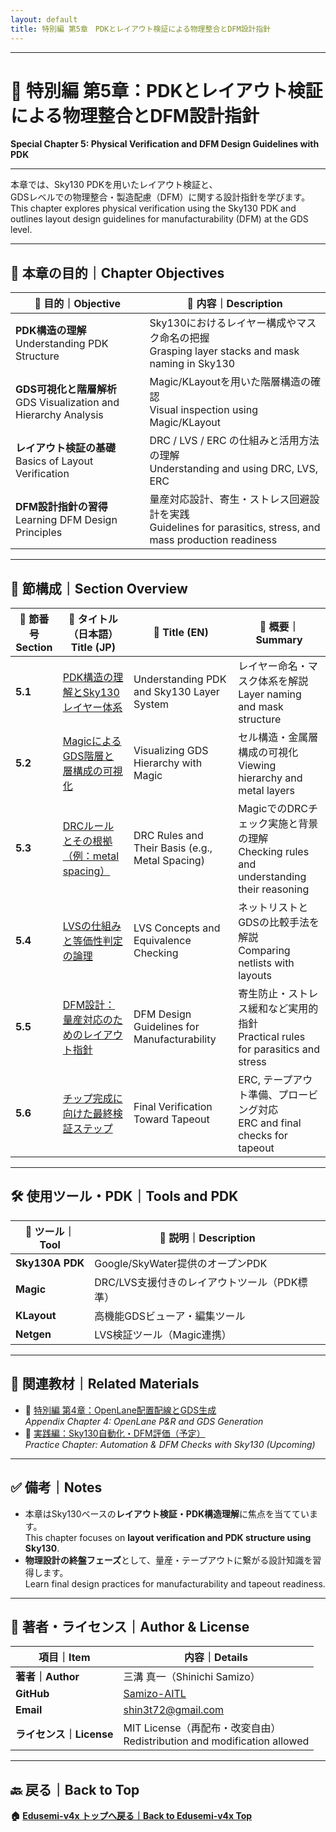 ```yaml
---
layout: default
title: 特別編 第5章　PDKとレイアウト検証による物理整合とDFM設計指針 
---
```


---

# 🧬 特別編 第5章：PDKとレイアウト検証による物理整合とDFM設計指針  
**Special Chapter 5: Physical Verification and DFM Design Guidelines with PDK**

---

本章では、Sky130 PDKを用いたレイアウト検証と、  
GDSレベルでの物理整合・製造配慮（DFM）に関する設計指針を学びます。  
This chapter explores physical verification using the Sky130 PDK and outlines layout design guidelines for manufacturability (DFM) at the GDS level.

---

## 🎯 本章の目的｜Chapter Objectives

| 🎯 **目的｜Objective** | 📘 **内容｜Description** |
|------------------------|--------------------------|
| **PDK構造の理解**<br>Understanding PDK Structure | Sky130におけるレイヤー構成やマスク命名の把握<br>Grasping layer stacks and mask naming in Sky130 |
| **GDS可視化と階層解析**<br>GDS Visualization and Hierarchy Analysis | Magic/KLayoutを用いた階層構造の確認<br>Visual inspection using Magic/KLayout |
| **レイアウト検証の基礎**<br>Basics of Layout Verification | DRC / LVS / ERC の仕組みと活用方法の理解<br>Understanding and using DRC, LVS, ERC |
| **DFM設計指針の習得**<br>Learning DFM Design Principles | 量産対応設計、寄生・ストレス回避設計を実践<br>Guidelines for parasitics, stress, and mass production readiness |

---

## 📖 節構成｜Section Overview

| 🔢 **節番号**<br>**Section** | 📖 **タイトル（日本語）**<br>**Title (JP)** | 📘 **Title (EN)** | 📝 **概要｜Summary** |
|--------------------------|---------------------------------------------|--------------------|-------------------------|
| **5.1** | [PDK構造の理解とSky130レイヤー体系](docs/5_1_pdk_layers.md) | Understanding PDK and Sky130 Layer System | レイヤー命名・マスク体系を解説<br>Layer naming and mask structure |
| **5.2** | [MagicによるGDS階層と層構成の可視化](docs/5_2_magic_view.md) | Visualizing GDS Hierarchy with Magic | セル構造・金属層構成の可視化<br>Viewing hierarchy and metal layers |
| **5.3** | [DRCルールとその根拠（例：metal spacing）](docs/5_3_drc_rules.md) | DRC Rules and Their Basis (e.g., Metal Spacing) | MagicでのDRCチェック実施と背景の理解<br>Checking rules and understanding their reasoning |
| **5.4** | [LVSの仕組みと等価性判定の論理](docs/5_4_lvs_logic.md) | LVS Concepts and Equivalence Checking | ネットリストとGDSの比較手法を解説<br>Comparing netlists with layouts |
| **5.5** | [DFM設計：量産対応のためのレイアウト指針](docs/5_5_dfm_guidelines.md) | DFM Design Guidelines for Manufacturability | 寄生防止・ストレス緩和など実用的指針<br>Practical rules for parasitics and stress |
| **5.6** | [チップ完成に向けた最終検証ステップ](docs/5_6_final_verification.md) | Final Verification Toward Tapeout | ERC, テープアウト準備、プロービング対応<br>ERC and final checks for tapeout |

---

## 🛠️ 使用ツール・PDK｜Tools and PDK

| 🔧 **ツール｜Tool** | 📝 **説明｜Description** |
|-------------------|--------------------------|
| **Sky130A PDK** | Google/SkyWater提供のオープンPDK |
| **Magic** | DRC/LVS支援付きのレイアウトツール（PDK標準） |
| **KLayout** | 高機能GDSビューア・編集ツール |
| **Netgen** | LVS検証ツール（Magic連携） |

---

## 🔗 関連教材｜Related Materials

- 🔄 [特別編 第4章：OpenLane配置配線とGDS生成](../f_chapter4_openlane/README.md)  
  *Appendix Chapter 4: OpenLane P&R and GDS Generation*
- 🧪 [実践編：Sky130自動化・DFM評価（予定）](../p_chapter6_practice/README.md)  
  *Practice Chapter: Automation & DFM Checks with Sky130 (Upcoming)*

---

## ✅ 備考｜Notes

- 本章はSky130ベースの**レイアウト検証・PDK構造理解**に焦点を当てています。  
  This chapter focuses on **layout verification and PDK structure using Sky130**.
- **物理設計の終盤フェーズ**として、量産・テープアウトに繋がる設計知識を習得します。  
  Learn final design practices for manufacturability and tapeout readiness.

---

## 👤 著者・ライセンス｜Author & License

| 項目｜Item | 内容｜Details |
|------------|----------------------------|
| **著者｜Author** | 三溝 真一（Shinichi Samizo） |
| **GitHub** | [Samizo-AITL](https://github.com/Samizo-AITL) |
| **Email** | [shin3t72@gmail.com](mailto:shin3t72@gmail.com) |
| **ライセンス｜License** | MIT License（再配布・改変自由）<br>Redistribution and modification allowed |

---

## 🔙 戻る｜Back to Top
**🏠 [Edusemi-v4x トップへ戻る｜Back to Edusemi-v4x Top](../README.md)**
